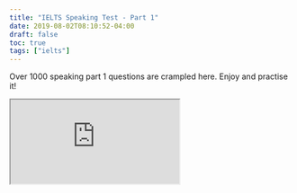 ```yaml
---
title: "IELTS Speaking Test - Part 1"
date: 2019-08-02T08:10:52-04:00
draft: false
toc: true
tags: ["ielts"]
---
```


Over 1000 speaking part 1 questions are crampled here. Enjoy and practise it!

<iframe src="https://btcz.im/pages/ielts/" style="width=400px;border=none;"></iframe>